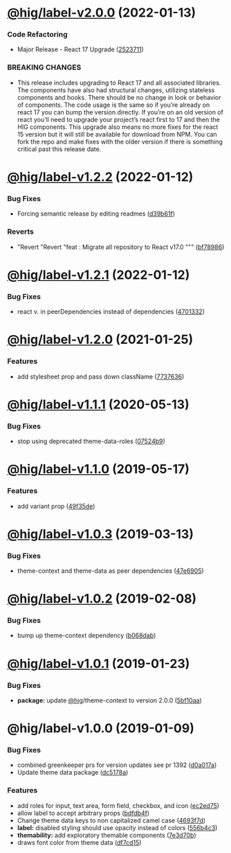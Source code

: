# [@hig/label-v2.0.0](https://github.com/Autodesk/hig/compare/@hig/label@1.2.2...@hig/label@2.0.0) (2022-01-13)


### Code Refactoring

* Major Release - React 17 Upgrade ([2523711](https://github.com/Autodesk/hig/commit/2523711))


### BREAKING CHANGES

* This release includes upgrading to React 17 and all associated libraries. The components have also had structural changes, utilizing stateless components and hooks. There should be no change in look or behavior of components. The code usage is the same so if you’re already on react 17 you can bump the version directly. If you’re on an old version of react you’ll need to upgrade your project’s react first to 17 and then the HIG components. This upgrade also means no more fixes for the react 15 version but it will still be available for download from NPM. You can fork the repo and make fixes with the older version if there is something critical past this release date.

# [@hig/label-v1.2.2](https://github.com/Autodesk/hig/compare/@hig/label@1.2.1...@hig/label@1.2.2) (2022-01-12)


### Bug Fixes

* Forcing semantic release by editing readmes ([d39b61f](https://github.com/Autodesk/hig/commit/d39b61f))


### Reverts

* "Revert "Revert "feat : Migrate all repository to React v17.0 """ ([bf78986](https://github.com/Autodesk/hig/commit/bf78986))

# [@hig/label-v1.2.1](https://github.com/Autodesk/hig/compare/@hig/label@1.2.0...@hig/label@1.2.1) (2022-01-12)


### Bug Fixes

*  react v. in peerDependencies instead of dependencies ([4701332](https://github.com/Autodesk/hig/commit/4701332))

# [@hig/label-v1.2.0](https://github.com/Autodesk/hig/compare/@hig/label@1.1.1...@hig/label@1.2.0) (2021-01-25)


### Features

* add stylesheet prop and pass down className ([7737636](https://github.com/Autodesk/hig/commit/7737636))

# [@hig/label-v1.1.1](https://github.com/Autodesk/hig/compare/@hig/label@1.1.0...@hig/label@1.1.1) (2020-05-13)


### Bug Fixes

* stop using deprecated theme-data-roles ([07524b9](https://github.com/Autodesk/hig/commit/07524b9))

# [@hig/label-v1.1.0](https://github.com/Autodesk/hig/compare/@hig/label@1.0.3...@hig/label@1.1.0) (2019-05-17)


### Features

* add variant prop ([49f35de](https://github.com/Autodesk/hig/commit/49f35de))

# [@hig/label-v1.0.3](https://github.com/Autodesk/hig/compare/@hig/label@1.0.2...@hig/label@1.0.3) (2019-03-13)


### Bug Fixes

* theme-context and theme-data as peer dependencies ([47e6905](https://github.com/Autodesk/hig/commit/47e6905))

# [@hig/label-v1.0.2](https://github.com/Autodesk/hig/compare/@hig/label@1.0.1...@hig/label@1.0.2) (2019-02-08)


### Bug Fixes

* bump up theme-context dependency ([b068dab](https://github.com/Autodesk/hig/commit/b068dab))

# [@hig/label-v1.0.1](https://github.com/Autodesk/hig/compare/@hig/label@1.0.0...@hig/label@1.0.1) (2019-01-23)


### Bug Fixes

* **package:** update [@hig](https://github.com/hig)/theme-context to version 2.0.0 ([5bf10aa](https://github.com/Autodesk/hig/commit/5bf10aa))

# @hig/label-v1.0.0 (2019-01-09)


### Bug Fixes

* combined greenkeeper prs for version updates see pr 1392 ([d0a017a](https://github.com/Autodesk/hig/commit/d0a017a))
* Update theme data package ([dc5178a](https://github.com/Autodesk/hig/commit/dc5178a))


### Features

* add roles for input, text area, form field, checkbox, and icon ([ec2ed75](https://github.com/Autodesk/hig/commit/ec2ed75))
* allow label to accept arbitrary props ([bdfdb4f](https://github.com/Autodesk/hig/commit/bdfdb4f))
* Change theme data keys to non capitalized camel case ([4693f7d](https://github.com/Autodesk/hig/commit/4693f7d))
* **label:** disabled styling should use opacity instead of colors ([556b4c3](https://github.com/Autodesk/hig/commit/556b4c3))
* **themability:** add exploratory themable components ([7e3d70b](https://github.com/Autodesk/hig/commit/7e3d70b))
* draws font color from theme data ([df7cd15](https://github.com/Autodesk/hig/commit/df7cd15))
